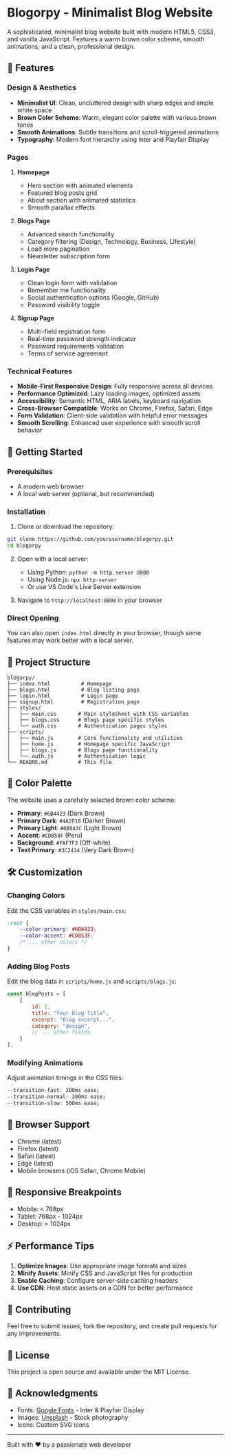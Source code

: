 # Blogorpy - Minimalist Blog Website

A sophisticated, minimalist blog website built with modern HTML5, CSS3, and vanilla JavaScript. Features a warm brown color scheme, smooth animations, and a clean, professional design.

## 🌟 Features

### Design & Aesthetics
- **Minimalist UI**: Clean, uncluttered design with sharp edges and ample white space
- **Brown Color Scheme**: Warm, elegant color palette with various brown tones
- **Smooth Animations**: Subtle transitions and scroll-triggered animations
- **Typography**: Modern font hierarchy using Inter and Playfair Display

### Pages
1. **Homepage**
   - Hero section with animated elements
   - Featured blog posts grid
   - About section with animated statistics
   - Smooth parallax effects

2. **Blogs Page**
   - Advanced search functionality
   - Category filtering (Design, Technology, Business, Lifestyle)
   - Load more pagination
   - Newsletter subscription form

3. **Login Page**
   - Clean login form with validation
   - Remember me functionality
   - Social authentication options (Google, GitHub)
   - Password visibility toggle

4. **Signup Page**
   - Multi-field registration form
   - Real-time password strength indicator
   - Password requirements validation
   - Terms of service agreement

### Technical Features
- **Mobile-First Responsive Design**: Fully responsive across all devices
- **Performance Optimized**: Lazy loading images, optimized assets
- **Accessibility**: Semantic HTML, ARIA labels, keyboard navigation
- **Cross-Browser Compatible**: Works on Chrome, Firefox, Safari, Edge
- **Form Validation**: Client-side validation with helpful error messages
- **Smooth Scrolling**: Enhanced user experience with smooth scroll behavior

## 🚀 Getting Started

### Prerequisites
- A modern web browser
- A local web server (optional, but recommended)

### Installation

1. Clone or download the repository:
```bash
git clone https://github.com/yourusername/blogorpy.git
cd blogorpy
```

2. Open with a local server:
   - Using Python: `python -m http.server 8000`
   - Using Node.js: `npx http-server`
   - Or use VS Code's Live Server extension

3. Navigate to `http://localhost:8000` in your browser

### Direct Opening
You can also open `index.html` directly in your browser, though some features may work better with a local server.

## 📁 Project Structure

```
blogorpy/
├── index.html          # Homepage
├── blogs.html          # Blog listing page
├── login.html          # Login page
├── signup.html         # Registration page
├── styles/
│   ├── main.css       # Main stylesheet with CSS variables
│   ├── blogs.css      # Blogs page specific styles
│   └── auth.css       # Authentication pages styles
├── scripts/
│   ├── main.js        # Core functionality and utilities
│   ├── home.js        # Homepage specific JavaScript
│   ├── blogs.js       # Blogs page functionality
│   └── auth.js        # Authentication logic
└── README.md          # This file
```

## 🎨 Color Palette

The website uses a carefully selected brown color scheme:

- **Primary**: `#6B4423` (Dark Brown)
- **Primary Dark**: `#4A2F18` (Darker Brown)
- **Primary Light**: `#8B5A3C` (Light Brown)
- **Accent**: `#CD853F` (Peru)
- **Background**: `#FAF7F3` (Off-white)
- **Text Primary**: `#3C2414` (Very Dark Brown)

## 🛠️ Customization

### Changing Colors
Edit the CSS variables in `styles/main.css`:
```css
:root {
    --color-primary: #6B4423;
    --color-accent: #CD853F;
    /* ... other colors */
}
```

### Adding Blog Posts
Edit the blog data in `scripts/home.js` and `scripts/blogs.js`:
```javascript
const blogPosts = [
    {
        id: 1,
        title: "Your Blog Title",
        excerpt: "Blog excerpt...",
        category: "design",
        // ... other fields
    }
];
```

### Modifying Animations
Adjust animation timings in the CSS files:
```css
--transition-fast: 200ms ease;
--transition-normal: 300ms ease;
--transition-slow: 500ms ease;
```

## 🔧 Browser Support

- Chrome (latest)
- Firefox (latest)
- Safari (latest)
- Edge (latest)
- Mobile browsers (iOS Safari, Chrome Mobile)

## 📱 Responsive Breakpoints

- Mobile: < 768px
- Tablet: 768px - 1024px
- Desktop: > 1024px

## ⚡ Performance Tips

1. **Optimize Images**: Use appropriate image formats and sizes
2. **Minify Assets**: Minify CSS and JavaScript files for production
3. **Enable Caching**: Configure server-side caching headers
4. **Use CDN**: Host static assets on a CDN for better performance

## 🤝 Contributing

Feel free to submit issues, fork the repository, and create pull requests for any improvements.

## 📄 License

This project is open source and available under the MIT License.

## 🙏 Acknowledgments

- Fonts: [Google Fonts](https://fonts.google.com/) - Inter & Playfair Display
- Images: [Unsplash](https://unsplash.com/) - Stock photography
- Icons: Custom SVG icons

---

Built with ❤️ by a passionate web developer 